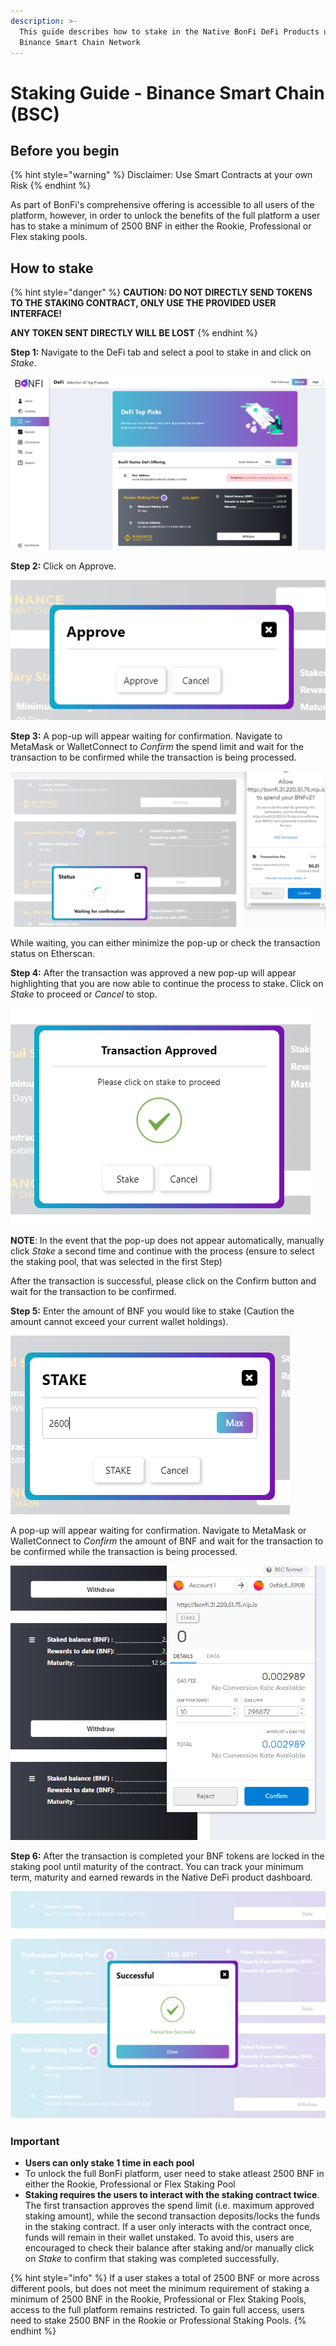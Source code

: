 ```yaml
---
description: >-
  This guide describes how to stake in the Native BonFi DeFi Products using the
  Binance Smart Chain Network
---
```


# Staking Guide - Binance Smart Chain \(BSC\)

## Before you begin

{% hint style="warning" %}
Disclaimer: Use Smart Contracts at your own Risk
{% endhint %}

As part of BonFi's comprehensive offering is accessible to all users of the platform, however, in order to unlock the benefits of the full platform a user has to stake a minimum of 2500 BNF in either the Rookie, Professional or Flex staking pools. 

## How to stake 

{% hint style="danger" %}
**CAUTION: DO NOT DIRECTLY SEND TOKENS TO THE STAKING CONTRACT, ONLY USE THE PROVIDED USER INTERFACE!**

**ANY TOKEN SENT DIRECTLY WILL BE LOST**
{% endhint %}

**Step 1:** Navigate to the DeFi tab and select a pool to stake in and click on _Stake_.

![](../../.gitbook/assets/image%20%2838%29.png)

**Step 2:** Click on Approve.

![](../../.gitbook/assets/image%20%2833%29.png)

**Step 3:** A pop-up will appear waiting for confirmation. Navigate to MetaMask or WalletConnect to _Confirm_  the spend limit and wait for the transaction to be confirmed while the transaction is being processed.

![](../../.gitbook/assets/image%20%2828%29.png)

While waiting, you can either minimize the pop-up or check the transaction status on Etherscan.

**Step 4:** After the transaction was approved a new pop-up will appear highlighting that you are now able to continue the process to stake. Click on _Stake_ to proceed or _Cancel_ to stop.

![](../../.gitbook/assets/image%20%2837%29.png)

**NOTE**: In the event that the pop-up does not appear automatically, manually click _Stake_ a second time and continue with the process \(ensure to select the staking pool, that was selected in the first Step\)

After the transaction is successful, please click on the Confirm button and wait for the transaction to be confirmed.

**Step 5:** Enter the amount of BNF you would like to stake \(Caution the amount cannot exceed your current wallet holdings\). 

![](../../.gitbook/assets/image%20%2842%29.png)

A pop-up will appear waiting for confirmation. Navigate to MetaMask or WalletConnect to _Confirm_  the amount of BNF and wait for the transaction to be confirmed while the transaction is being processed.

![](../../.gitbook/assets/image%20%2840%29.png)

**Step 6:** After the transaction is completed your BNF tokens are locked in the staking pool until maturity of the contract. You can track your minimum term, maturity and earned rewards in the Native DeFi product dashboard.

![](../../.gitbook/assets/image%20%2814%29.png)

### **Important**

* **Users can only stake 1 time in each pool**
* To unlock the full BonFi platform, user need to stake atleast 2500 BNF in either the Rookie,  Professional or Flex Staking Pool
* **Staking requires the users to interact with the staking contract twice**. The first transaction approves the spend limit \(i.e. maximum approved staking amount\), while the second transaction deposits/locks the funds in the staking contract. If a user only interacts with the contract once, funds will remain in their wallet unstaked. To avoid this, users are encouraged to check their balance after staking and/or manually click on _Stake_ to confirm that staking was completed successfully.

{% hint style="info" %}
If a user stakes a total of 2500 BNF or more across different pools, but does not meet the minimum requirement of staking a minimum of 2500 BNF in the Rookie, Professional or Flex Staking Pools, access to the full platform remains restricted. To gain full access, users need to stake 2500 BNF in the Rookie or Professional Staking Pools.
{% endhint %}

